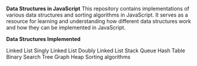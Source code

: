 **Data Structures in JavaScript**
This repository contains implementations of various data structures and sorting algorithms in JavaScript. It serves as a resource for learning and understanding how different data structures work and how they can be implemented in JavaScript.

**Data Structures Implemented**


Linked List
Singly Linked List
Doubly Linked List
Stack
Queue
Hash Table
Binary Search Tree
Graph
Heap
Sorting algorithms
